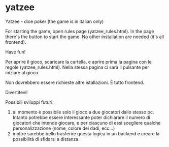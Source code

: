 # yatzee
Yatzee - dice poker (the game is in italian only)

For starting the game, open rules page (yatzee_rules.html).
In the page there's the button to start the game.
No other installation are needed (it's all frontend).

Have fun!


Per aprire il gioco, scaricare la cartella, e aprire prima la pagina con le regole (yatzee_rules.html).
Nella stessa pagina ci sarà il pulsante per iniziare al gioco.

Non dovrebbero essere richieste altre istallazioni. È tutto frontend.

Divertitevi!

Possibili sviluppi futuri:
  1) al momento è possibile solo il gioco a due giocatori dallo stesso pc. Intanto potrebbe essere interessante poter dichiarare il numero di giocatori che intende giocare, e per ciascuno di essi scegliere qualche personalizzazione (nome, colore dei dadi, ecc...)
  2) inoltre sarebbe bello trasferire questa logica in un backend e creare la possibilità di sfidarsi a distanza.
  
  
